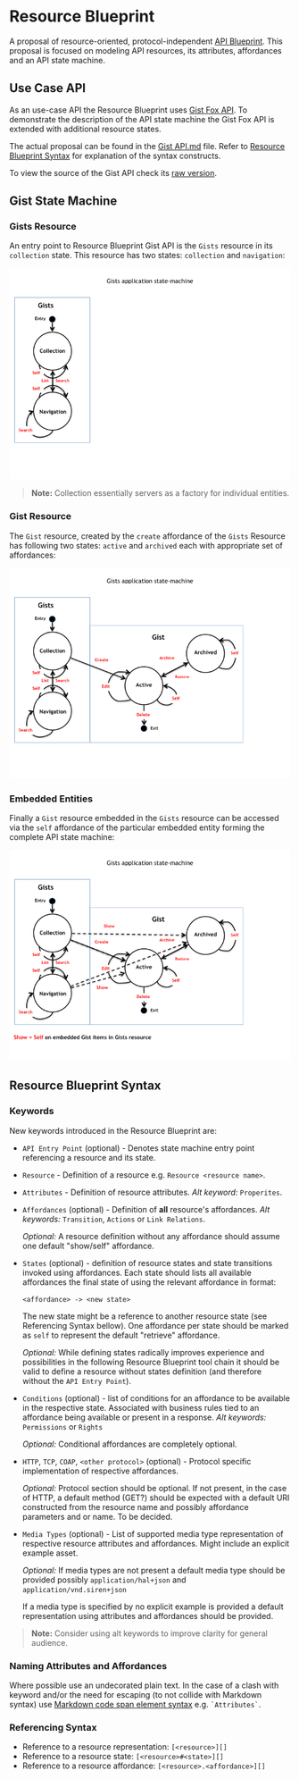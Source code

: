 # Resource Blueprint
A proposal of resource-oriented, protocol-independent [API Blueprint](http://apiblueprint.org). This proposal is focused on modeling API resources, its attributes, affordances and an API state machine.

## Use Case API
As an use-case API the Resource Blueprint uses [Gist Fox API](../examples/Gist%20Fox%20API.md). To demonstrate the description of the API state machine the Gist Fox API is extended with additional resource states.

The actual proposal can be found in the [Gist API.md](Gist%20API.md) file. Refer to [Resource Blueprint Syntax](#syntax) for explanation of the syntax constructs. 

To view the source of the Gist API check its [raw version](https://raw.github.com/apiaryio/api-blueprint/resource-blueprint/resource%20blueprint/Gist%20API.md).

## Gist State Machine

### Gists Resource 
An entry point to Resource Blueprint Gist API is the `Gists` resource in its `collection` state. This resource has two states: `collection` and 
`navigation`:

![fig1](assets/Gist%20State%20Machine%20001.png)

> **Note:** Collection essentially servers as a factory for individual entities.

### Gist Resource
The `Gist` resource, created by the `create` affordance of the `Gists` Resource has following two states: `active` and `archived` each with appropriate set of affordances:

![fig2](assets/Gist%20State%20Machine%20002.png)

### Embedded Entities
Finally a `Gist` resource embedded in the `Gists` resource can be accessed via the `self` affordance of the particular embedded entity forming the complete API state machine:

![fig3](assets/Gist%20State%20Machine%20003.png)

<a name="syntax"></a>
## Resource Blueprint Syntax

### Keywords
New keywords introduced in the Resource Blueprint are:

+ 	`API Entry Point` (optional) - Denotes state machine entry point referencing a resource and its state.

+ 	`Resource` - Definition of a resource e.g. `Resource <resource name>`.

+ 	`Attributes` - Definition of resource attributes. *Alt keyword:* `Properites`.

+ 	`Affordances` (optional) - Definition of **all** resource's affordances. *Alt keywords:* `Transition`, `Actions` or `Link Relations`.
		
	*Optional:* A resource definition without any affordance should assume one default "show/self" affordance.

+ 	`States` (optional) - definition of resource states and state transitions invoked using affordances.
	Each state should lists all available affordances the final state of using the relevant affordance in format:

    ```
    <affordance> -> <new state>
    ```

    The new state might be a reference to another resource state (see Referencing Syntax bellow). One affordance per state should be marked as `self` to represent the default "retrieve" affordance. 

    *Optional:* While defining states radically improves experience and possibilities in the following Resource Blueprint tool chain it should be valid to define a resource without states definition (and therefore without the `API Entry Point`). 

+ 	`Conditions` (optional) - list of conditions for an affordance to be available in the respective state.
	Associated with business rules tied to an affordance being available or present in a response. 
	*Alt keywords:* `Permissions` or `Rights`

	*Optional:* Conditional affordances are completely optional.

+	`HTTP`, `TCP`, `COAP`, `<other protocol>` (optional) - Protocol specific implementation of respective affordances.

	*Optional:* Protocol section should be optional. If not present, in the case of HTTP, a default method (GET?) should be expected with a default URI constructed from the resource name and possibly affordance parameters and or name. To be decided. 

+	`Media Types` (optional) - List of supported media type representation of respective resource attributes and affordances.
	Might include an explicit example asset.

	*Optional:* If media types are not present a default media type should be provided possibly `application/hal+json` and `application/vnd.siren+json`

	If a media type is specified by no explicit example is provided a default representation using attributes and affordances should be provided.

> **Note:** Consider using alt keywords to improve clarity for general audience.

### Naming Attributes and Affordances
Where possible use an undecorated plain text. In the case of a clash with keyword and/or the need for escaping (to not collide with Markdown syntax) use [Markdown code span element syntax](http://daringfireball.net/projects/markdown/syntax#code) e.g. `` `Attributes` ``.

### Referencing Syntax
+ 	Reference to a resource representation: `[<resource>][]`
+ 	Reference to a resource state: `[<resource>#<state>][]`
+ 	Reference to a resource affordance: `[<resource>.<affordance>][]`

